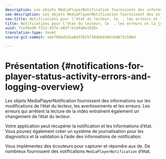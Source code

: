 ```yaml
---
description: Les objets MediaPlayerNotification fournissent des informations sur les modifications de l’état du lecteur, les avertissements et les erreurs. Les erreurs qui arrêtent la lecture de la vidéo entraînent également un changement de l’état du lecteur.
seo-description: Les objets MediaPlayerNotification fournissent des informations sur les modifications de l’état du lecteur, les avertissements et les erreurs. Les erreurs qui arrêtent la lecture de la vidéo entraînent également un changement de l’état du lecteur.
seo-title: Notifications pour l’état du lecteur, le  , les erreurs et la journalisation
title: Notifications pour l’état du lecteur, le  , les erreurs et la journalisation
uuid: 7ce5bed0-f312-437e-a82f-b1d4a8e1926c
translation-type: tm+mt
source-git-commit: adef0bbd52ba043f625f38db69366c6d873c586d

---
```



# Présentation {#notifications-for-player-status-activity-errors-and-logging-overview}

Les objets MediaPlayerNotification fournissent des informations sur les modifications de l’état du lecteur, les avertissements et les erreurs. Les erreurs qui arrêtent la lecture de la vidéo entraînent également un changement de l’état du lecteur.

Votre application peut récupérer la notification et les informations d’état. Vous pouvez également créer un système de journalisation pour les diagnostics et la validation à l’aide des informations de notification.

Vous implémentez des écouteurs  pour capturer et répondre aux  de. De nombreux  fournissent des notifications `MediaPlayerNotification` d’état.